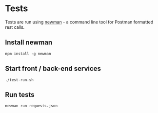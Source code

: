 # Tests

Tests are run using [newman](https://www.npmjs.com/package/newman) - a command line tool for Postman formatted rest calls.

## Install newman

`npm install -g newman`

## Start front / back-end services

`./test-run.sh`

## Run tests

`newman run requests.json`

